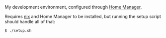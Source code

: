 My development environment, configured through [Home Manager](https://github.com/rycee/home-manager).

Requires [nix](https://nixos.org/nix/) and Home Manager to be installed, but
running the setup script should handle all of that:

```console
$ ./setup.sh
```
